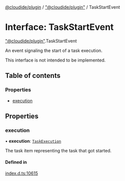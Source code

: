 [@cloudide/plugin](../README.md) / ["@cloudide/plugin"](../modules/_cloudide_plugin_.md) / TaskStartEvent

# Interface: TaskStartEvent

["@cloudide/plugin"](../modules/_cloudide_plugin_.md).TaskStartEvent

An event signaling the start of a task execution.

This interface is not intended to be implemented.

## Table of contents

### Properties

- [execution](cloudide_plugin_.TaskStartEvent.md#execution)

## Properties

### execution

• **execution**: [`TaskExecution`](cloudide_plugin_.TaskExecution.md)

The task item representing the task that got started.

#### Defined in

[index.d.ts:10615](https://github.com/shuyaqian/cloudide-plugin-api/blob/26b31b9/index.d.ts#L10615)
